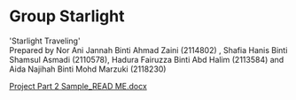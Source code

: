 # Group Starlight 
'Starlight Traveling' <br>
Prepared by Nor Ani Jannah Binti Ahmad Zaini (2114802) , Shafia Hanis Binti Shamsul Asmadi (2110578), Hadura Fairuzza Binti Abd Halim (2113584) and Aida Najihah Binti Mohd Marzuki (2118230)


[Project Part 2 Sample_READ ME.docx](https://github.com/AniJannah/WebTech-Project/files/10419182/Project.Part.2.Sample_READ.ME.docx)
